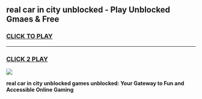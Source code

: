 
## real car in city unblocked - Play Unblocked Gmaes & Free
<h3>
<a href="https://news.freeplayer.one?title=real_car_in_city_unblocked&ref=16F">CLICK TO PLAY</a></h3>
<hr>

<h3>
<a href="https://news.freeplayer.one?title=real_car_in_city_unblocked&ref=16F">CLICK 2 PLAY</a>
  
</h3>

<a href="https://news.freeplayer.one?title=real_car_in_city_unblocked&ref=16F/"><img src="https://clearcache.store/games.png"></a>


**real car in city unblocked games unblocked: Your Gateway to Fun and Accessible Online Gaming**
